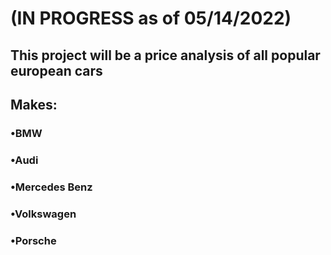 # (IN PROGRESS as of 05/14/2022)

## This project will be a price analysis of all popular european cars

## Makes:

### •BMW
### •Audi
### •Mercedes Benz 
### •Volkswagen
### •Porsche
